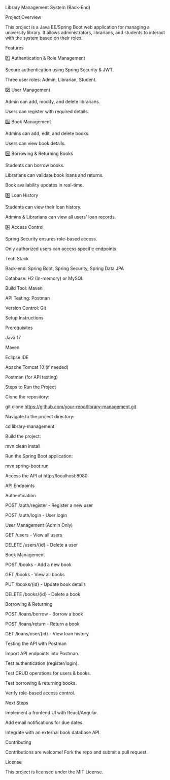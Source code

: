Library Management System (Back-End)

Project Overview

This project is a Java EE/Spring Boot web application for managing a university library. It allows administrators, librarians, and students to interact with the system based on their roles.

Features

1️⃣ Authentication & Role Management

Secure authentication using Spring Security & JWT.

Three user roles: Admin, Librarian, Student.

2️⃣ User Management

Admin can add, modify, and delete librarians.

Users can register with required details.

3️⃣ Book Management

Admins can add, edit, and delete books.

Users can view book details.

4️⃣ Borrowing & Returning Books

Students can borrow books.

Librarians can validate book loans and returns.

Book availability updates in real-time.

5️⃣ Loan History

Students can view their loan history.

Admins & Librarians can view all users' loan records.

6️⃣ Access Control

Spring Security ensures role-based access.

Only authorized users can access specific endpoints.

Tech Stack

Back-end: Spring Boot, Spring Security, Spring Data JPA

Database: H2 (In-memory) or MySQL

Build Tool: Maven

API Testing: Postman

Version Control: Git

Setup Instructions

Prerequisites

Java 17

Maven

Eclipse IDE

Apache Tomcat 10 (if needed)

Postman (for API testing)

Steps to Run the Project

Clone the repository:

git clone https://github.com/your-repo/library-management.git

Navigate to the project directory:

cd library-management

Build the project:

mvn clean install

Run the Spring Boot application:

mvn spring-boot:run

Access the API at http://localhost:8080

API Endpoints

Authentication

POST /auth/register - Register a new user

POST /auth/login - User login

User Management (Admin Only)

GET /users - View all users

DELETE /users/{id} - Delete a user

Book Management

POST /books - Add a new book

GET /books - View all books

PUT /books/{id} - Update book details

DELETE /books/{id} - Delete a book

Borrowing & Returning

POST /loans/borrow - Borrow a book

POST /loans/return - Return a book

GET /loans/user/{id} - View loan history

Testing the API with Postman

Import API endpoints into Postman.

Test authentication (register/login).

Test CRUD operations for users & books.

Test borrowing & returning books.

Verify role-based access control.

Next Steps

Implement a frontend UI with React/Angular.

Add email notifications for due dates.

Integrate with an external book database API.

Contributing

Contributions are welcome! Fork the repo and submit a pull request.

License

This project is licensed under the MIT License.

